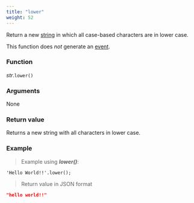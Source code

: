 ```yaml
---
title: "lower"
weight: 52
---
```


Return a new [string](..) in which all case-based characters are in lower case.

This function does *not* generate an [event](../../../events).

### Function

*str*.`lower()`

### Arguments

None

### Return value

Returns a new string with all characters in lower case.

### Example

> Example using ***lower()***:

```thingsdb,json_response
'Hello World!!'.lower();
```

> Return value in JSON format

```json
"hello world!!"
```
